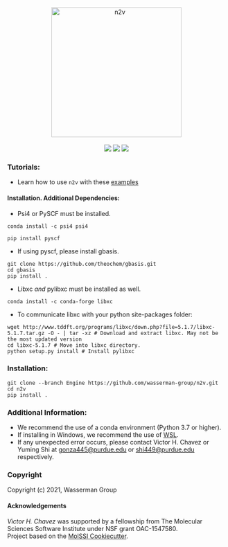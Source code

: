 
<p align="center">
<br>
<img src="https://github.com/wasserman-group/n2v/blob/main/media/logo_png.png" alt="n2v" height=300> <br><br>
<a href="https://github.com/wasserman-group/n2v/actions"> <img src="https://github.com/wasserman-group/n2v/actions/workflows/CI.yaml/badge.svg" /></a>
<!-- <a href="https://lgtm.com/projects/g/wasserman-group/n2v/?mode=list"><img src="https://img.shields.io/lgtm/grade/python/github/wasserman-group/n2v"></a> -->
<a href="https://codecov.io/gh/wasserman-group/n2v"> <img src="https://codecov.io/gh/wasserman-group/n2v/branch/Engine/graph/badge.svg?token=4B8r0cQ2Wk" /></a>
<a href="https://github.com/wasserman-group/n2v/blob/main/LICENSE"><img src="https://img.shields.io/github/license/wasserman-group/n2v?color=blue" /></a>
<br>
</p>

  
### Tutorials:
- Learn how to use `n2v` with these [examples](https://github.com/wasserman-group/n2v_examples) 
<!-- - or try it without installing: [![Binder](https://mybinder.org/badge_logo.svg)](https://mybinder.org/v2/gh/wasserman-group/n2v_examples/HEAD) -->

#### Installation. Additional Dependencies: 
- Psi4 or PySCF must be installed. 
```
conda install -c psi4 psi4
```
```
pip install pyscf
```
- If using pyscf, please install gbasis. 
```
git clone https://github.com/theochem/gbasis.git
cd gbasis
pip install .
```
- Libxc *and* pylibxc must be installed as well. 
```
conda install -c conda-forge libxc
```
- To communicate libxc with your python site-packages folder:
```
wget http://www.tddft.org/programs/libxc/down.php?file=5.1.7/libxc-5.1.7.tar.gz -O - | tar -xz # Download and extract libxc. May not be the most updated version
cd libxc-5.1.7 # Move into libxc directory. 
python setup.py install # Install pylibxc
```
### Installation: 
```
git clone --branch Engine https://github.com/wasserman-group/n2v.git
cd n2v
pip install .
```

### Additional Information: 
- We recommend the use of a conda environment (Python 3.7 or higher).
- If installing in Windows, we recommend the use of [WSL](https://docs.microsoft.com/en-us/windows/wsl/install-win10).
- If any unexpected error occurs, please contact Victor H. Chavez or Yuming Shi at gonza445@purdue.edu or shi449@purdue.edu respectively. 

### Copyright
Copyright (c) 2021, Wasserman Group  

#### Acknowledgements
*Victor H. Chavez* was supported by a fellowship from The Molecular Sciences Software Institute under NSF grant OAC-1547580.  
Project based on the [MolSSI Cookiecutter](https://github.com/molssi/cookiecutter-cms).  

